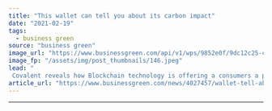 ```yaml
---
title: "This wallet can tell you about its carbon impact"
date: "2021-02-19"
tags: 
  - business green
source: "business green"
image_url: "https://www.businessgreen.com/api/v1/wps/9852e0f/9dc12c25-cd22-4a6e-8e93-debc6f1a54ab/2/CovalentWallet-185x114.jpeg"
image_fp: "/assets/img/post_thumbnails/146.jpeg"
lead: "
 Covalent reveals how Blockchain technology is offering a consumers a peek at its environmental footprint ..."
article_url: "https://www.businessgreen.com/news/4027457/wallet-tell-about-carbon-impact"
---
```


---
